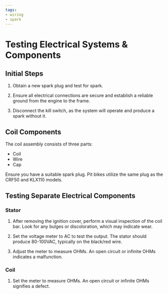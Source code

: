 ```yaml
---
tags:
- wiring
- spark
---
```


# Testing Electrical Systems & Components

## Initial Steps

1. Obtain a new spark plug and test for spark.

2. Ensure all electrical connections are secure and establish a reliable ground from the engine to the frame.

3. Disconnect the kill switch, as the system will operate and produce a spark without it.

## Coil Components

The coil assembly consists of three parts:
- Coil
- Wire
- Cap

Ensure you have a suitable spark plug. Pit bikes utilize the same plug as the CRF50 and KLX110 models.

## Testing Separate Electrical Components

### Stator

1. After removing the ignition cover, perform a visual inspection of the coil bar. Look for any bulges or discoloration, which may indicate wear.

2. Set the voltage meter to AC to test the output. The stator should produce 80-100VAC, typically on the black/red wire.

3. Adjust the meter to measure OHMs. An open circuit or infinite OHMs indicates a malfunction.

### Coil

1. Set the meter to measure OHMs. An open circuit or infinite OHMs signifies a defect.
